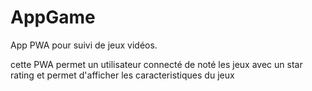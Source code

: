 # AppGame
App PWA pour suivi de jeux vidéos.

cette PWA permet un utilisateur connecté de noté les jeux avec un star rating 
et permet d'afficher les caracteristiques du jeux

